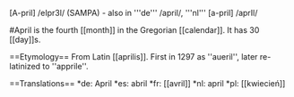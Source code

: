 [A-pril] /eIpr3l/ (SAMPA) - also in '''de''' /april/, '''nl''' [a-pril] /aprIl/

#April is the fourth [[month]] in the Gregorian [[calendar]]. It has 30 [[day]]s.

==Etymology==
From Latin [[aprilis]]. First in 1297 as ''aueril'', later re-latinized to ''apprile''.

==Translations==
*de: April
*es: abril
*fr: [[avril]]
*nl: april
*pl: [[kwiecień]]
